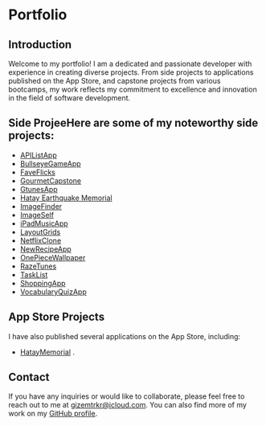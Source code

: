 # Portfolio

## Introduction

Welcome to my portfolio! I am a dedicated and passionate developer with experience in creating diverse projects. From side projects to applications published on the App Store, and capstone projects from various bootcamps, my work reflects my commitment to excellence and innovation in the field of software development.

## Side ProjeeHere are some of my noteworthy side projects:

- [APIListApp](https://github.com/gizemturker/Portfolio/tree/main/APIListApp)
- [BullseyeGameApp](https://github.com/gizemturker/Portfolio/tree/main/BullseyeGameApp)
- [FaveFlicks](https://github.com/gizemturker/Portfolio/tree/main/FaveFlicks)
- [GourmetCapstone](https://github.com/gizemturker/Portfolio/tree/main/Gourmet-Capstone)
- [GtunesApp](https://github.com/gizemturker/Portfolio/tree/main/GTunesApp)
- [Hatay Earthquake Memorial](https://github.com/gizemturker/Portfolio/tree/main/HatayEarthquakeMemorial)
- [ImageFinder](https://github.com/gizemturker/Portfolio/tree/main/ImageFinder)
- [ImageSelf](https://github.com/gizemturker/Portfolio/tree/main/ImageSelf)
- [iPadMusicApp](https://github.com/gizemturker/Portfolio/tree/main/iPadMusicApp)
- [LayoutGrids](https://github.com/gizemturker/Portfolio/tree/main/LayoutGrids%20)
- [NetflixClone](https://github.com/gizemturker/Portfolio/tree/main/Netflix%20Clone)
- [NewRecipeApp](https://github.com/gizemturker/Portfolio/tree/main/NewRwcipeApp)
- [OnePieceWallpaper](https://github.com/gizemturker/Portfolio/tree/main/OnePieceWalpaper)
- [RazeTunes](https://github.com/gizemturker/Portfolio/tree/main/RazeTunes)
- [TaskList](https://github.com/gizemturker/Portfolio/tree/main/TaskList)
- [ShoppingApp](https://github.com/gizemturker/Portfolio/tree/main/TurkerShopCrush)
- [VocabularyQuizApp](https://github.com/gizemturker/Portfolio/tree/main/VocabularyQuizApp)

## App Store Projects

I have also published several applications on the App Store, including:

- [HatayMemorial](https://apps.apple.com/tr/app/hatay-memorial/id6448480507) .


## Contact

If you have any inquiries or would like to collaborate, please feel free to reach out to me at [gizemtrkr@icloud.com](mailto:your-email@example.com). You can also find more of my work on my [GitHub profile](https://github.com/gizemturker).

